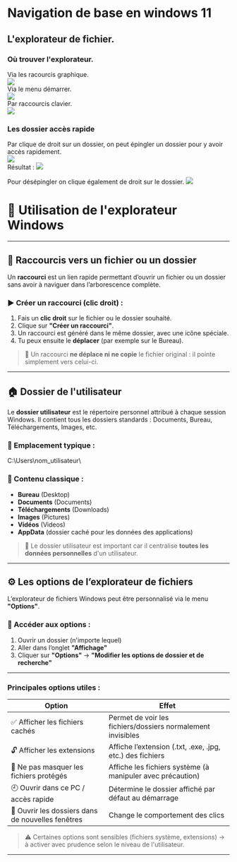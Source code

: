 # Navigation de base en windows 11

## L'explorateur de fichier.

### Où trouver l'explorateur.

Via les racourcis graphique.  
![](../images/s1i1.png)  
Via le menu démarrer.  
![](../images/s1i2.png)  
Par raccourcis clavier.  
![](../images/s1i3.png)  
  
### Les dossier accès rapide
Par clique de droit sur un dossier, on peut épingler un dossier pour y avoir accès rapidement.  
![](../images/s1i7.png)    
Résultat :
![](../images/s1i8.png)  
    
Pour désépingler on clique également de droit sur le dossier.
![](../images/s1i9.png)  

# 🧭 Utilisation de l'explorateur Windows

---

## 📌 Raccourcis vers un fichier ou un dossier

Un **raccourci** est un lien rapide permettant d’ouvrir un fichier ou un dossier sans avoir à naviguer dans l’arborescence complète.

### ▶️ Créer un raccourci (clic droit) :

1. Fais un **clic droit** sur le fichier ou le dossier souhaité.
2. Clique sur **"Créer un raccourci"**.
3. Un raccourci est généré dans le même dossier, avec une icône spéciale.
4. Tu peux ensuite le **déplacer** (par exemple sur le Bureau).

> 🔄 Un raccourci **ne déplace ni ne copie** le fichier original : il pointe simplement vers celui-ci.

---

## 🏠 Dossier de l'utilisateur

Le **dossier utilisateur** est le répertoire personnel attribué à chaque session Windows. Il contient tous les dossiers standards : Documents, Bureau, Téléchargements, Images, etc.

### 📂 Emplacement typique :

C:\Users\nom_utilisateur\


### 📁 Contenu classique :
- **Bureau** (Desktop)
- **Documents** (Documents)
- **Téléchargements** (Downloads)
- **Images** (Pictures)
- **Vidéos** (Videos)
- **AppData** (dossier caché pour les données des applications)

> 🧠 Le dossier utilisateur est important car il centralise **toutes les données personnelles** d'un utilisateur.

---

## ⚙️ Les options de l’explorateur de fichiers

L’explorateur de fichiers Windows peut être personnalisé via le menu **"Options"**.

### 🔧 Accéder aux options :

1. Ouvrir un dossier (n'importe lequel)
2. Aller dans l’onglet **"Affichage"**
3. Cliquer sur **"Options"** → **"Modifier les options de dossier et de recherche"**

---

### Principales options utiles :

| Option                             | Effet                                                  |
|------------------------------------|---------------------------------------------------------|
| ✅ Afficher les fichiers cachés    | Permet de voir les fichiers/dossiers normalement invisibles |
| 🔓 Afficher les extensions         | Affiche l’extension (.txt, .exe, .jpg, etc.) des fichiers |
| 🔐 Ne pas masquer les fichiers protégés | Affiche les fichiers système (à manipuler avec précaution) |
| 🕘 Ouvrir dans ce PC / accès rapide | Détermine le dossier affiché par défaut au démarrage    |
| 📁 Ouvrir les dossiers dans de nouvelles fenêtres | Change le comportement des clics |

> ⚠️ Certaines options sont sensibles (fichiers système, extensions) → à activer avec prudence selon le niveau de l'utilisateur.

---






